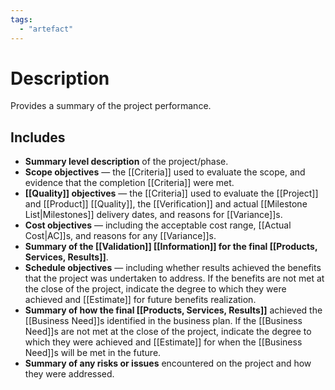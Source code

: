 ```yaml
---
tags:
  - "artefact"
---
```

# Description
Provides a summary of the project performance.
## Includes
- **Summary level description** of the project/phase.
- **Scope objectives** — the [[Criteria]] used to evaluate the scope, and evidence that the completion [[Criteria]] were met.
- **[[Quality]] objectives** — the [[Criteria]] used to evaluate the [[Project]] and [[Product]] [[Quality]], the [[Verification]] and actual [[Milestone List|Milestones]] delivery dates, and reasons for [[Variance]]s.
- **Cost objectives** — including the acceptable cost range, [[Actual Cost|AC]]s, and reasons for any [[Variance]]s.
- **Summary of the [[Validation]] [[Information]] for the final [[Products, Services, Results]]**.
- **Schedule objectives** — including whether results achieved the benefits that the project was undertaken to address. If the benefits are not met at the close of the project, indicate the degree to which they were achieved and [[Estimate]] for future benefits realization.
- **Summary of how the final [[Products, Services, Results]]** achieved the [[Business Need]]s identified in the business plan. If the [[Business Need]]s are not met at the close of the project, indicate the degree to which they were achieved and [[Estimate]] for when the [[Business Need]]s will be met in the future.
- **Summary of any risks or issues** encountered on the project and how they were addressed.
